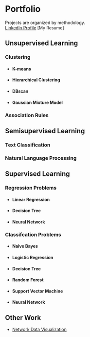 # Portfolio
Projects are organized by methodology.  <br/>
[LinkedIn Profile](https://www.linkedin.com/in/elizabeth-seidle/)
[My Resume]

## Unsupervised Learning

### Clustering

   - #### K-means
   - #### Hierarchical Clustering
   - #### DBscan
   - #### Gaussian Mixture Model

### Association Rules

## Semisupervised Learning

### Text Classification 
### Natural Language Processing

## Supervised Learning

### Regression Problems
   - #### Linear Regression
   - #### Decision Tree
   - #### Neural Network

### Classifcation Problems
   - #### Naive Bayes
   - #### Logistic Regression
   - #### Decision Tree
   - #### Random Forest 
   - #### Support Vector Machine
   - #### Neural Network

## Other Work
- [Network Data Visualization](https://github.com/ElizabethSeidle/Portfolio/tree/master/Network%20Graphic)


